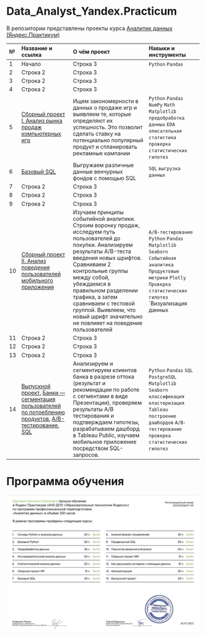 # Data_Analyst_Yandex.Practicum
В репозитории представлены проекты курса [Аналитик данных  (Яндекс.Практикум)](https://praktikum.yandex.ru/data-analyst/)

| № | Название и ссылка | О чём проект | Навыки и инструменты |
|:---|:------------|:------------|:------------|
| 1  | Начало | Строка 3| `Python` `Pandas`|
| 2  | Строка 2  | Строка 3|
| 3  | Строка 2  | Строка 3|
| 4  | Строка 2  | Строка 3|
| 5  | [Сборный проект I. Анализ рынка продаж компьютерных игр](https://github.com/ShapkinaNS/Data_Analyst_Yandex.Practicum/tree/main/Compose_I_Games_analysis)  | Ищем закономерности в данных о продаже игр и выявляем те, которые определяют их успешность. Это позволит сделать ставку на потенциально популярный продукт и спланировать рекламные кампании| `Python` `Pandas` `NumPy` `Math` `Matplotlib` `предобработка данных` `EDA` `описательная статистика` `проверка статистических гипотез` |
| 6  | [Базовый SQL](https://github.com/ShapkinaNS/Data_Analyst_Yandex.Practicum/tree/main/SQL) |Выгружаем различные данные венчурных фондов с помощью SQL| `SQL` `выгрузка данных`|
| 7  | Строка 2  | Строка 3|
| 8  | Строка 2  | Строка 3|
| 9  | Строка 2  | Строка 3|
| 10 | [Сборный проект II. Анализ поведения пользователей мобильного приложения](https://github.com/ShapkinaNS/Data_Analyst_Yandex.Practicum/blob/main/Compose_II_AAB-test/AAB-test_Compose_II.ipynb) | Изучаем принципы событийной аналитики. Строим воронку продаж, исследуем путь пользователей до покупки. Анализируем результаты A/B-теста введения новых шрифтов. Сравниваем 2 контрольные группы между собой, убеждаемся в правильном разделении трафика, а затем сравниваем с тестовой группой. Выявляем, что новый шрифт значительно не повлияет на поведение пользователей |`A/B-тестирование` `Python` `Pandas` `Matplotlib` `Seaborn` `Событийная аналитика` `Продуктовые метрики` `Plotly` `Проверка статистических гипотез` `Визуализация данных |
| 11 | Строка 2  | Строка 3|
| 12 | Строка 2  | Строка 3|
| 13 | Строка 2  | Строка 3|
| 14 | [Выпускной проект.](https://github.com/ShapkinaNS/Data_Analyst_Yandex.Practicum/tree/main/Final_project) [Банки — сегментация пользователей по потреблению продуктов.](https://github.com/ShapkinaNS/Data_Analyst_Yandex.Practicum/blob/main/Final_project/Bank_clients_churn_final_project.ipynb) [A/B-тестирование.](https://github.com/ShapkinaNS/Data_Analyst_Yandex.Practicum/blob/main/Final_project/AB_test_final_project.ipynb) [SQL](https://github.com/ShapkinaNS/Data_Analyst_Yandex.Practicum/blob/main/Final_project/SQL_final_project.ipynb) |Анализируем и сегментируем клиентов банка в разрезе оттока (результат и рекомендации по работе с сегментами в виде Презентации), проверяем результаты А/B тестирования и подтверждаем гипотезы, разрабатываем дашборд в Tableau Public, изучаем мобильное приложение посредством SQL-запросов.| `Python` `Pandas` `SQL` `PostgreSQL` `Matplotlib` `Seaborn` `классификация` `кластеризация` `Tableau` `построение дашбордов` `A/B-тестирование` `проверка статистических гипотез`|

# Программа обучения
![Diploma](https://github.com/ShapkinaNS/Data_Analyst_Yandex.Practicum/blob/main/Diploma.png)

